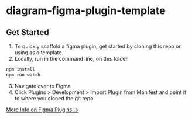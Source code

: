 # diagram-figma-plugin-template

## Get Started

1. To quickly scaffold a figma plugin, get started by cloning this repo or using as a template.
2. Locally, run in the command line, on this folder

```sh
npm install
npm run watch
```

3. Navigate over to Figma
4. Click Plugins > Development > Import Plugin from Manifest and point it to where you cloned the git repo

[More Info on Figma Plugins &rarr;](https://www.figma.com/plugin-docs/intro/)
